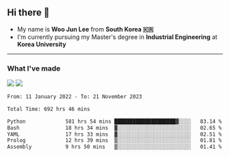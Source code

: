 ## Hi there 👋

- My name is **Woo Jun Lee** from **South Korea 🇰🇷**
- I'm currently pursuing my Master's degree in **Industrial Engineering** at **Korea University**

---

### What I've made

<a href="https://share.streamlit.io/tomtom1103/kuiai_hackathon_2022/main/JL_app.py"><img src="https://img.shields.io/badge/Journey Lee-161B22?style=for-the-badge&logo=streamlit&logoColor=FF4B4B"/></a> <a href="https://jeon-100.github.io/Dangzang/"><img src="https://img.shields.io/badge/당신을 위한 장학금, 당장!-161B22?style=for-the-badge&logo=react&logoColor=#61DAFB"/></a>

<!--START_SECTION:waka-->

```txt
From: 11 January 2022 - To: 21 November 2023

Total Time: 692 hrs 46 mins

Python             581 hrs 54 mins ████████████████████▓░░░░   83.14 %
Bash               18 hrs 34 mins  ▓░░░░░░░░░░░░░░░░░░░░░░░░   02.65 %
YAML               17 hrs 33 mins  ▓░░░░░░░░░░░░░░░░░░░░░░░░   02.51 %
Prolog             12 hrs 39 mins  ▒░░░░░░░░░░░░░░░░░░░░░░░░   01.81 %
Assembly           9 hrs 50 mins   ▒░░░░░░░░░░░░░░░░░░░░░░░░   01.41 %
```

<!--END_SECTION:waka-->

